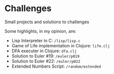 # Challenges
Small projects and solutions to challenges

Some highlights, in my opinion, are:
- Lisp Interpreter in C: `/lisp/lisp.c`
- Game of Life implementation in Clojure: `life.clj`
- DFA executer in Clojure: `dfa.clj`
- Solution to Euler #19: `/euler/p019`
- Solution to Euler #22: `/euler/p022`
- Extended Numbers Script: `/random/extended`

